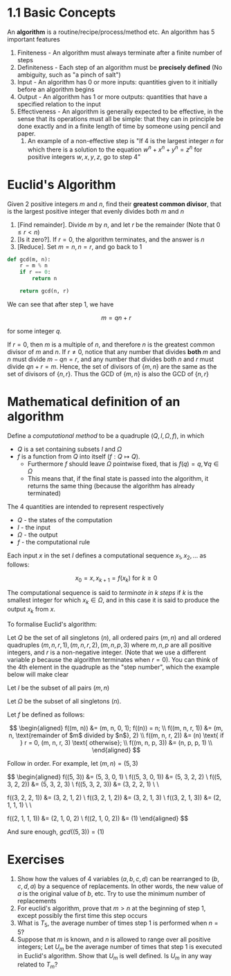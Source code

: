 # 1.1 Basic Concepts

An **algorithm** is a routine/recipe/process/method etc. An algorithm has 5 important features

1. Finiteness - An algorithm must always terminate after a finite number of steps
2. Definiteness - Each step of an algorithm must be **precisely defined** (No ambiguity, such as "a pinch of salt")
3. Input - An algorithm has 0 or more inputs: quantities given to it initially before an algorithm begins
4. Output - An algorithm has 1 or more outputs: quantities that have a specified relation to the input
5. Effectiveness - An algorithm is generally expected to be effective, in the sense that its operations must all be simple: that they can in principle be done exactly and in a finite length of time by someone using pencil and paper.
   1. An example of a non-effective step is "If 4 is the largest integer $n$ for which there is a solution to the equation $w^n + x^n + y^n = z^n$ for positive integers $w, x, y, z$, go to step 4"

# Euclid's Algorithm

Given 2 positive integers $m$ and $n$, find their **greatest common divisor**, that is the largest positive integer that evenly divides both $m$ and $n$

1. [Find remainder]. Divide $m$ by $n$, and let $r$ be the remainder (Note that $0 \leq r < n$)
2. [Is it zero?]. If $r = 0$, the algorithm terminates, and the answer is $n$
3. [Reduce]. Set $m = n, n = r$, and go back to 1

```python
def gcd(m, n):
    r = m % n
    if r == 0:
        return n

    return gcd(n, r)
```

We can see that after step 1, we have

$$
m = qn + r
$$

for some integer $q$.

If $r=0$, then $m$ is a multiple of $n$, and therefore $n$ is the greatest common divisor of $m$ and $n$. If $r \neq 0$, notice that any number that divides **both** $m$ and $n$ must divide $m-qn = r$, and any number that divides both $n$ and $r$ must divide $qn + r = m$. Hence, the set of divisors of $\{m, n\}$ are the same as the set of divisors of $\{n, r\}$. Thus the GCD of $\{m, n\}$ is also the GCD of $\{n, r\}$

# Mathematical definition of an algorithm

Define a _computational method_ to be a quadruple $(Q, I, \Omega, f)$, in which

- $Q$ is a set containing subsets $I$ and $\Omega$
- $f$ is a function from $Q$ into itself ($f: Q \mapsto Q$).
  - Furthermore $f$ should leave $\Omega$ pointwise fixed, that is $f(q) = q,  \forall q \in \Omega$
  - This means that, if the final state is passed into the algorithm, it returns the same thing (because the algorithm has already terminated)

The 4 quantities are intended to represent respectively

- $Q$ - the states of the computation
- $I$ - the input
- $\Omega$ - the output
- $f$ - the computational rule

Each input $x$ in the set $I$ defines a computational sequence $x_1, x_2, ...$ as follows:

$$
x_0 = x, x_{k+1} = f(x_k) \text{ for } k \geq 0
$$

The computational sequence is said to _terminate in $k$ steps_ if $k$ is the smallest integer for which $x_k \in \Omega$, and in this case it is said to produce the output $x_k$ from $x$.

To formalise Euclid's algorithm:

Let $Q$ be the set of all singletons $(n)$, all ordered pairs $(m, n)$ and all ordered quadruples $(m, n, r, 1), (m, n, r, 2), (m, n, p, 3)$ where $m, n, p$ are all positive integers, and $r$ is a non-negative integer. (Note that we use a different variable $p$ because the algorithm terminates when $r = 0$). You can think of the 4th element in the quadruple as the "step number", which the example below will make clear

Let $I$ be the subset of all pairs $(m, n)$

Let $\Omega$ be the subset of all singletons $(n)$.

Let $f$ be defined as follows:

$$
\begin{aligned}
f((m, n)) &= (m, n, 0, 1); f((n)) = n; \\
f((m, n, r, 1)) &= (m, n, \text{remainder of $m$ divided by $n$}, 2) \\
f((m, n, r, 2)) &= (n) \text{ if } r = 0, (m, n, r, 3) \text{ otherwise}; \\
f((m, n, p, 3)) &= (n, p, p, 1) \\
\end{aligned}
$$

Follow in order. For example, let $(m, n) = (5, 3)$

$$
\begin{aligned}
f((5, 3)) &= (5, 3, 0, 1) \\
f((5, 3, 0, 1)) &= (5, 3, 2, 2) \\
f((5, 3, 2, 2)) &= (5, 3, 2, 3) \\
f((5, 3, 2, 3)) &= (3, 2, 2, 1) \\ \\

f((3, 2, 2, 1)) &= (3, 2, 1, 2) \\
f((3, 2, 1, 2)) &= (3, 2, 1, 3) \\
f((3, 2, 1, 3)) &= (2, 1, 1, 1) \\ \\

f((2, 1, 1, 1)) &= (2, 1, 0, 2) \\
f((2, 1, 0, 2)) &= (1)
\end{aligned}
$$

And sure enough, $gcd((5, 3)) = (1)$

# Exercises

1. Show how the values of 4 variables $(a, b, c, d)$ can be rearranged to $(b, c, d, a)$ by a sequence of replacements. In other words, the new value of $a$ is the original value of $b$, etc. Try to use the minimum number of replacements
2. For euclid's algorithm, prove that $m > n$ at the beginning of step 1, except possibly the first time this step occurs
3. What is $T_5$, the average number of times step 1 is performed when $n = 5$?
4. Suppose that $m$ is known, and $n$ is allowed to range over all positive integers; Let $U_m$ be the average number of times that step 1 is executed in Euclid's algorithm. Show that $U_m$ is well defined. Is $U_m$ in any way related to $T_m$?
